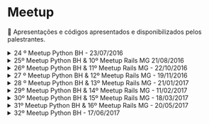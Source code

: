 # Meetup
:loudspeaker: Apresentações e códigos apresentados e disponibilizados pelos palestrantes.

<details>
<summary>24 º Meetup Python BH - 23/07/2016</summary>

Local: Guaja casa

**Palestras:**

[Não escale servidores, escale código!](http://slides.com/ervilis/nao-escale-servidores-escale-codigo#/)

[Introdução ao Python](https://speakerdeck.com/cassiobotaro/introducao-ao-python)

**Lightning talks**

[Python Sudeste](http://pythonsudeste.org/)

[Vim-Bootstrap](http://vim-bootstrap.com/)

[Vimbook](https://github.com/cassiobotaro/vimbook)

[exporters](https://github.com/scrapinghub/exporters)

**Outros**

[uvloop](https://github.com/MagicStack/uvloop)

</details>

<details>
<summary>25º Meetup Python BH & 10º Meetup Rails MG  21/08/2016</summary>

Local: Outbound Market

**Palestras:**

[Relato das minhas experiências com Mapa mental](https://www.dropbox.com/s/41fzakqlxqvo728/MapaMental.exe?dl=0)

[Introdução ao Phoenix framework](http://slides.com/arthurbragaalfredo/introducao-ao-phoenix-framework#/)

[Usando GIT LFS (Large File Storage)](http://slides.com/jeanoliveirarodrigues/git-lfs#/)

[React.js para pensar além do Ruby](http://www.slideshare.net/adimircolen/react-para-pensar-alm-do-ruby)

**Lightning talks**

[Python Sudeste](http://pythonsudeste.org/)

[Vim-Bootstrap](http://vim-bootstrap.com/)

[Vimbook](https://github.com/cassiobotaro/vimbook)

Oportunidade para freelancer django - lucararruda @ gmail

![Alda Rocha](https://github.com/pythonmg/meetup/blob/master/images/alda_rocha.png "Alda Rocha")

[SPED Auditor](http://spedauditor.com.br)

[Python Challenge](https://cassiobotaro.github.io/armadilha-de-nomes-em-variaveis-de-funcoes.html#armadilha-de-nomes-em-variaveis-de-funcoes)

Tem startup em BH? - pedalmeilda @ gmail

</details>

<details>
<summary>26º Meetup Python BH & 11º Meetup Rails MG - 22/10/2016</summary>

Local: Sede App Prova

**Palestras:**

[Dicas de Carreira para Desenvolvedores de Software](http://slides.com/andrealmar/dicas-carreira#/)

[Programando Robôs de Negociação para Forex](https://www.dropbox.com/s/rhj3c8b3za3yr7j/Desenvolvendo%20Bots%20para%20Forex.ppsx?dl=0)

[Tutorial Phoenix](https://speakerdeck.com/arthurbragaa/tutorial-phoenix-framework-v2)

**Lightning talks**

[Vim-Bootstrap](http://vim-bootstrap.com/)

[APP Prova](http://appprova.com.br/)

[Trailblazer](https://github.com/trailblazer/trailblazer)

[XSloc](http://www.xsloc.com/)

[Dojo Minas](https://slides.com/andrealmar/dojominas)

[Python Brasil 2016](http://slides.com/ervilis/deck-3)


</details>

<details>
<summary>27 º Meetup Python BH & 12º Meetup Rails MG - 19/11/2016</summary>

Local: Puc Minas

**Palestras:**

[Machine Learning com Anaconda](https://github.com/MarcusWiilo/Machine-Learning/tree/master/Machine%20Learning%20com%20Anaconda)

[Um Python 3 para a todos governar](https://speakerdeck.com/cassiobotaro/27o-meetup-python-mg-and-12o-meetup-rails-mg)

**Coding Dojo**

[FizzBuzz Ruby](coding-dojo/19112016)

</details>

<details>
<summary>28 º Meetup Python BH & 13º Meetup Rails MG - 21/01/2017</summary>

Local: BuscarID

**Palestras:**

[pytest](https://docs.google.com/presentation/d/1JA-qoXM4iNJ1b9O7Z-53SvdaODmDOE1QfpR3ygo2yVU)

Minha Jornada do C ao Python

**Coding Dojo**

[TDD Ruby: Ano Bissexto](http://dojopuzzles.com/problemas/exibe/ano-bissexto/)

</details>
<details>
<summary>29º Meetup Python BH & 14º Meetup Rails MG - 11/02/2017</summary>

Local: Thoughtworks

**Palestras:**

**Lightning talks**

</details>
<details>
<summary>30º Meetup Python BH & 15º Meetup Rails MG - 18/03/2017</summary>

Local: AppProva

**Palestras:**

[from python import gopher](https://goo.gl/7aWV9f)

[apartament 101]()

**Lightning talks**

[FAZ makerspace](http://fazmakerspace.com.br/)

[Instagram Faz](https://www.instagram.com/fazmakerspace/)

[vim-bootstrap slides](https://speakerdeck.com/cassiobotaro/vim-bootstrap)

[vim-bootstrap site](http://vim-bootstrap.com/)

[Same content. Diferent words.](https://speakerdeck.com/tmylk/same-content-different-words)

[Linode](https://www.linode.com/)

[AWS](https://aws.amazon.com/pt/)

[Embratel cloud](http://portal.embratel.com.br/cloud/index.php)

[Cloud at cost](http://cloudatcost.com/)

[Digital Ocean](https://www.digitalocean.com/)

**Coding Dojo**

[FizzBuzz Python](coding-dojo/18032017)

</details>
<details>
<summary>31º Meetup Python BH & 16º Meetup Rails MG - 20/05/2017</summary>

Local: AppProva

**Palestras:**

[Não é apenas Futebol](https://github.com/cassiobotaro/sentibol/blob/master/nao_apenas_futebol.pdf)

[Ruby vs Python](https://speakerdeck.com/lucasarruda/ruby-ou-python)

**Lightning talks**

[Python Brasil 2017](http://2017.pythonbrasil.org.br/)

[Dojo Minas](http://dojominas.org/)

[Open source](https://github.com/)

[AppProva](http://appprova.com.br/)

[click](http://click.pocoo.org/5/)

[dotenv](https://github.com/theskumar/python-dotenv)

[honcho](https://github.com/nickstenning/honcho)

**Coding Dojo**

[pizza](coding-dojo/20052017)

</details>

<details>
<summary> 32º Meetup Python BH - 17/06/2017</summary>

Local: Tivit

**Palestras:**

[Git Workflow - Uma modelagem de sucesso](http://nvie.com/posts/a-successful-git-branching-model/)

[Startups, do Insight ao "unicórnio", como uma startup funciona]()

**Lightning talks**

[Python Brasil 13](http://2017.pythonbrasil.org.br/)

[Tivit](https://tivit.com/)

[Não seja esse cara](https://github.com/avelino/awesome-go/pull/950)

[libcloud](https://libcloud.apache.org/)

[One Cloud](https://onecloudportal.com.br/)

[Lean Startup](https://www.amazon.com.br/dp/0989200507/ref=asc_df_09892005075028114?smid=A1ZZFT5FULY4LN&tag=goog0ef-20&linkCode=asn&creative=380341&creativeASIN=0989200507)
[Zenhub](https://www.zenhub.com/)

[Aurelia](http://aurelia.io/)

[AppRunner](http://apprunner.cloud/)

[Steem](https://steem.io/)

[Glassdoor](https://www.glassdoor.com/index.htm)

[Asciinema](https://asciinema.org/)

[Quorum](https://www.jpmorgan.com/country/BR/pt/Quorum)

[IPFS](https://ipfs.io/)

[Sia Tech](http://sia.tech/)

[Storj](https://storj.io/)

</details>
